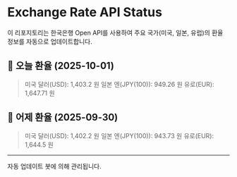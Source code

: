 
# Exchange Rate API Status

이 리포지토리는 한국은행 Open API를 사용하여 주요 국가(미국, 일본, 유럽)의 환율 정보를 자동으로 업데이트합니다.

## 📅 오늘 환율 (2025-10-01)
> 미국 달러(USD): 1,403.2 원
> 일본 엔(JPY(100)): 949.26 원
> 유로(EUR): 1,647.71 원

## 📅 어제 환율 (2025-09-30)
> 미국 달러(USD): 1,402.2 원
> 일본 엔(JPY(100)): 943.73 원
> 유로(EUR): 1,644.5 원

---
자동 업데이트 봇에 의해 관리됩니다.
